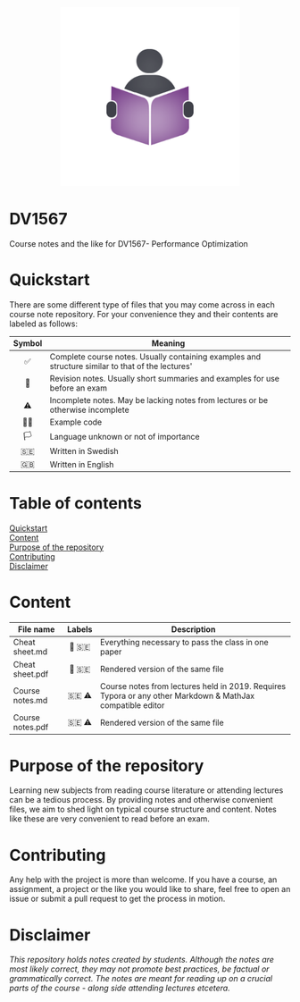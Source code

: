 <p align="center">
  <img alt="Logo" src="https://github.com/CourseNotesBTH/DV1567/raw/master/logo.png">
</p>

# DV1567
Course notes and the like for DV1567- Performance Optimization

# Quickstart

<a name="quickstart"></a>

There are some different type of files that you may come across in each course note repository. For your convenience they and their contents are labeled as follows:

| Symbol | Meaning                                                      |
| :----: | ------------------------------------------------------------ |
|   ✅    | Complete course notes. Usually containing examples and structure similar to that of the lectures' |
|   📝    | Revision notes. Usually short summaries and examples for use before an exam |
|   ⚠️    | Incomplete notes. May be lacking notes from lectures or be otherwise incomplete |
|   👨‍💻   | Example code                                                 |
|   🏳️    | Language unknown or not of importance                        |
|   🇸🇪   | Written in Swedish                                           |
|   🇬🇧   | Written in English                                           |

# Table of contents

[Quickstart](#quickstart)<br/>
[Content]("#content")<br />
[Purpose of the repository]("#purpose")<br />
[Contributing](#contributing)<br/>
[Disclaimer](#disclaimer)

# Content

<a name="content"></a>

| File name                       | Labels | Description                                                  |
| ------------------------------- | :----: | ------------------------------------------------------------ |
| Cheat sheet.md                  | 📝  🇸🇪 | Everything necessary to pass the class in one paper          |
| Cheat sheet.pdf                 | 📝 🇸🇪  | Rendered version of the same file                            |
| Course notes.md                 |  🇸🇪 ⚠️  | Course notes from lectures held in 2019. Requires Typora or any other Markdown & MathJax compatible editor |
| Course notes.pdf                |  🇸🇪 ⚠️  | Rendered version of the same file                            |

# Purpose of the repository

<a name="purpose"></a>

Learning new subjects from reading course literature or attending lectures can be a tedious process. By providing notes and otherwise convenient files, we aim to shed light on typical course structure and content. Notes like these are very convenient to read before an exam.

# Contributing

<a name="contributing"></a>

Any help with the project is more than welcome. If you have a course, an assignment, a project or the like you would like to share, feel free to open an issue or submit a pull request to get the process in motion.

# Disclaimer

<a name="disclaimer"></a>

_This repository holds notes created by students. Although the notes are most likely correct, they may not promote best practices, be factual or grammatically correct. The notes are meant for reading up on a crucial parts of the course - along side attending lectures etcetera._